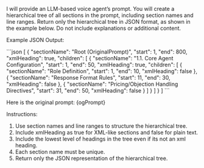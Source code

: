 I will provide an LLM-based voice agent’s prompt. You will create a hierarchical tree of all sections in the prompt, including section names and line ranges. Return only the hierarchical tree in JSON format, as shown in the example below. Do not include explanations or additional content.

Example JSON Output:

<ExampleJSONFormat>
```json
[
{
  "sectionName": "Root (OriginalPrompt)",
  "start": 1,
  "end": 800,
  "xmlHeading": true,
  "children": [
    {
      "sectionName": "1.1. Core Agent Configuration",
      "start": 1,
      "end": 50,
      "xmlHeading": true,
      "children": [
        {
          "sectionName": "Role Definition",
          "start": 1,
          "end": 10,
          "xmlHeading": false
        },
        {
          "sectionName": "Response Format Rules",
          "start": 11,
          "end": 30,
          "xmlHeading": false
        },
        {
          "sectionName": "Pricing/Objection Handling Directives",
          "start": 31,
          "end": 50,
          "xmlHeading": false
        }
      ]
    }
  ]
}
]
```
</ExampleJSONFormat>

Here is the original prompt:
<OriginalPrompt>
{ogPrompt}
</OriginalPrompt>

Instructions:

1. Use section names and line ranges to structure the hierarchical tree.
2. Include xmlHeading as true for XML-like sections and false for plain text.
3. Include the lowest level of headings in the tree even if its not an xml heading.
4. Each section name must be unique.
5. Return only the JSON representation of the hierarchical tree.
